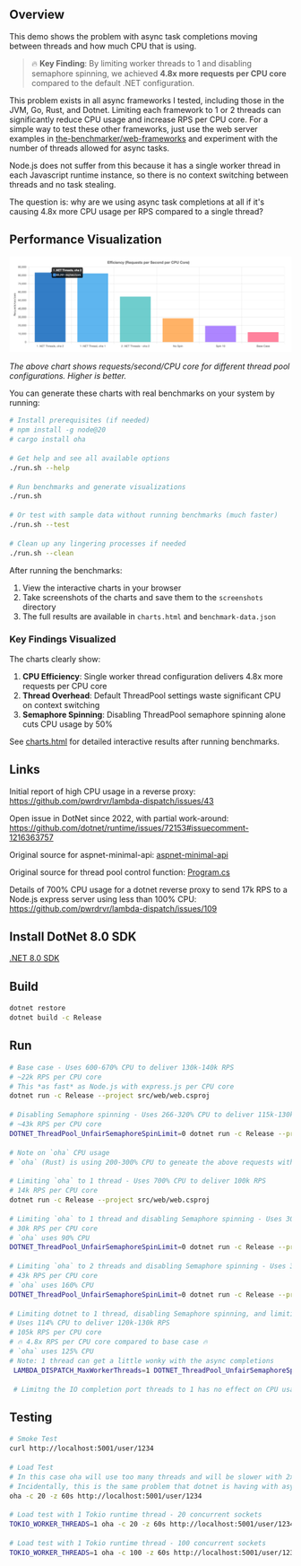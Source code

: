 ## Overview

This demo shows the problem with async task completions moving between threads and how much CPU that is using.

> 🔥 **Key Finding**: By limiting worker threads to 1 and disabling semaphore spinning, we achieved **4.8x more requests per CPU core** compared to the default .NET configuration.

This problem exists in all async frameworks I tested, including those in the JVM, Go, Rust, and Dotnet.  Limiting each framework to 1 or 2 threads can significantly reduce CPU usage and increase RPS per CPU core.  For a simple way to test these other frameworks, just use the web server examples in [the-benchmarker/web-frameworks](https://github.com/the-benchmarker/web-frameworks) and experiment with the number of threads allowed for async tasks.

Node.js does not suffer from this because it has a single worker thread in each Javascript runtime instance, so there is no context switching between threads and no task stealing.

The question is: why are we using async task completions at all if it's causing 4.8x more CPU usage per RPS compared to a single thread?

## Performance Visualization

![Efficiency Chart](screenshots/efficiency-chart.png)

*The above chart shows requests/second/CPU core for different thread pool configurations. Higher is better.*

You can generate these charts with real benchmarks on your system by running:

```bash
# Install prerequisites (if needed)
# npm install -g node@20
# cargo install oha

# Get help and see all available options
./run.sh --help

# Run benchmarks and generate visualizations
./run.sh

# Or test with sample data without running benchmarks (much faster)
./run.sh --test

# Clean up any lingering processes if needed
./run.sh --clean
```

After running the benchmarks:
1. View the interactive charts in your browser
2. Take screenshots of the charts and save them to the `screenshots` directory
3. The full results are available in `charts.html` and `benchmark-data.json`

### Key Findings Visualized

The charts clearly show:

1. **CPU Efficiency**: Single worker thread configuration delivers 4.8x more requests per CPU core
2. **Thread Overhead**: Default ThreadPool settings waste significant CPU on context switching
3. **Semaphore Spinning**: Disabling ThreadPool semaphore spinning alone cuts CPU usage by 50%

See [charts.html](charts.html) for detailed interactive results after running benchmarks.

## Links

Initial report of high CPU usage in a reverse proxy: https://github.com/pwrdrvr/lambda-dispatch/issues/43

Open issue in DotNet since 2022, with partial work-around: https://github.com/dotnet/runtime/issues/72153#issuecomment-1216363757

Original source for aspnet-minimal-api: [aspnet-minimal-api](https://github.com/the-benchmarker/web-frameworks/tree/master/csharp/aspnet-minimal-api)

Original source for thread pool control function: [Program.cs](https://github.com/pwrdrvr/lambda-dispatch/blob/e5e32a0d5bdbbfb6e89acaedaf4bf2ec7d0de177/src/PwrDrvr.LambdaDispatch.Router/Program.cs#L8-L74s)

Details of 700% CPU usage for a dotnet reverse proxy to send 17k RPS to a Node.js express server using less than 100% CPU: https://github.com/pwrdrvr/lambda-dispatch/issues/109

## Install DotNet 8.0 SDK

[.NET 8.0 SDK](https://dotnet.microsoft.com/en-us/download/dotnet/8.0)

## Build

```bash
dotnet restore
dotnet build -c Release
```

## Run

```bash
# Base case - Uses 600-670% CPU to deliver 130k-140k RPS
# ~22k RPS per CPU core
# This *as fast* as Node.js with express.js per CPU core
dotnet run -c Release --project src/web/web.csproj

# Disabling Semaphore spinning - Uses 266-320% CPU to deliver 115k-130k RPS
# ~43k RPS per CPU core
DOTNET_ThreadPool_UnfairSemaphoreSpinLimit=0 dotnet run -c Release --project src/web/web.csproj

# Note on `oha` CPU usage
# `oha` (Rust) is using 200-300% CPU to geneate the above requests with default Tokio async runtime config

# Limiting `oha` to 1 thread - Uses 700% CPU to deliver 100k RPS
# 14k RPS per CPU core
dotnet run -c Release --project src/web/web.csproj

# Limiting `oha` to 1 thread and disabling Semaphore spinning - Uses 300% CPU to deliver 90k RPS
# 30k RPS per CPU core
# `oha` uses 90% CPU
DOTNET_ThreadPool_UnfairSemaphoreSpinLimit=0 dotnet run -c Release --project src/web/web.csproj

# Limiting `oha` to 2 threads and disabling Semaphore spinning - Uses 330% CPU to deliver 120k-140k RPS
# 43k RPS per CPU core
# `oha` uses 160% CPU
DOTNET_ThreadPool_UnfairSemaphoreSpinLimit=0 dotnet run -c Release --project src/web/web.csproj

# Limiting dotnet to 1 thread, disabling Semaphore spinning, and limiting `oha` to 2 threads
# Uses 114% CPU to deliver 120k-130k RPS
# 105k RPS per CPU core
# 🔥 4.8x RPS per CPU core compared to base case 🔥
# `oha` uses 125% CPU
# Note: 1 thread can get a little wonky with the async completions
 LAMBDA_DISPATCH_MaxWorkerThreads=1 DOTNET_ThreadPool_UnfairSemaphoreSpinLimit=0 dotnet run -c Release --project src/web/web.csproj

 # Limitng the IO completion port threads to 1 has no effect on CPU usage
```

## Testing

```bash
# Smoke Test
curl http://localhost:5001/user/1234

# Load Test
# In this case oha will use too many threads and will be slower with 2x to 3x more CPU usage than necessary
# Incidentally, this is the same problem that dotnet is having with async task completions / spin waits / work stealing
oha -c 20 -z 60s http://localhost:5001/user/1234

# Load test with 1 Tokio runtime thread - 20 concurrent sockets
TOKIO_WORKER_THREADS=1 oha -c 20 -z 60s http://localhost:5001/user/1234

# Load test with 1 Tokio runtime thread - 100 concurrent sockets
TOKIO_WORKER_THREADS=1 oha -c 100 -z 60s http://localhost:5001/user/1234
```
